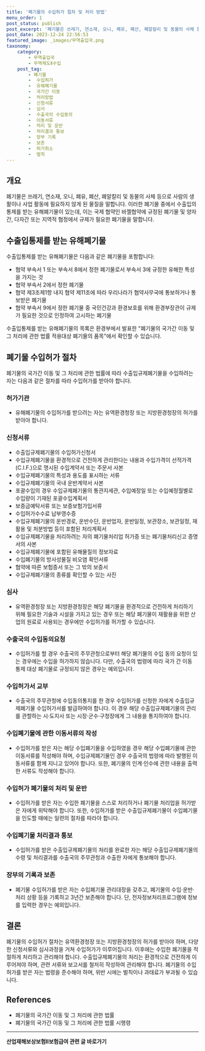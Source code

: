 ```yaml
---
title: '폐기물의 수입허가 절차 및 처리 방법'
menu_order: 1
post_status: publish
post_excerpt: '폐기물은 쓰레기, 연소재, 오니, 폐유, 폐산, 폐알칼리 및 동물의 사체 등으로 사람의 생활이나 사업 활동에 필요하지 않게 된 물질을 말합니다. 이러한 폐기물 중에서 수출입의 통제를 받는 유해폐기물이 있는데, 이는 국제 협약인 바젤협약에 규정된 폐기물 및 양자간, 다자간 또는 지역적 협정에서 규제가 필요한 폐기물을 말합니다.'
post_date: 2023-12-24 22:56:53
featured_image: _images/무역출입국.png
taxonomy:
    category:
        - 무역출입국
        - 무역제도Ⅱ수입
    post_tag:
        - 폐기물
        -  수입허가
        -  유해폐기물
        -  국가간 이동
        -  처리방법
        -  신청서류
        -  심사
        -  수출국의 수입동의
        -  이동서류
        -  처리 및 운반
        -  처리결과 통보
        -  장부 기록
        -  보존
        -  허가취소
        -  벌칙
---
```



## 개요
폐기물은 쓰레기, 연소재, 오니, 폐유, 폐산, 폐알칼리 및 동물의 사체 등으로 사람의 생활이나 사업 활동에 필요하지 않게 된 물질을 말합니다. 이러한 폐기물 중에서 수출입의 통제를 받는 유해폐기물이 있는데, 이는 국제 협약인 바젤협약에 규정된 폐기물 및 양자간, 다자간 또는 지역적 협정에서 규제가 필요한 폐기물을 말합니다. 

## 수출입통제를 받는 유해폐기물
수출입통제를 받는 유해폐기물은 다음과 같은 폐기물을 포함합니다:
- 협약 부속서 1 또는 부속서 8에서 정한 폐기물로서 부속서 3에 규정한 유해한 특성을 가지는 것
- 협약 부속서 2에서 정한 폐기물
- 협약 제3조제1항 내지 협약 제11조에 따라 우리나라가 협약사무국에 통보하거나 통보받은 폐기물
- 협약 부속서 9에서 정한 폐기물 중 국민건강과 환경보호를 위해 환경부장관이 규제가 필요한 것으로 인정하여 고시하는 폐기물

수출입통제를 받는 유해폐기물의 목록은 환경부에서 발표한 "폐기물의 국가간 이동 및 그 처리에 관한 법률 적용대상 폐기물의 품목"에서 확인할 수 있습니다.

## 폐기물 수입허가 절차
폐기물의 국가간 이동 및 그 처리에 관한 법률에 따라 수출입규제폐기물을 수입하려는 자는 다음과 같은 절차를 따라 수입허가를 받아야 합니다.

### 허가기관
- 유해폐기물의 수입허가를 받으려는 자는 유역환경청장 또는 지방환경청장의 허가를 받아야 합니다.

### 신청서류
- 수출입규제폐기물의 수입허가신청서
- 수입규제폐기물을 환경적으로 건전하게 관리한다는 내용과 수입가격이 선적가격(C.I.F.)으로 명시된 수입계약서 또는 주문서 사본
- 수입규제폐기물의 특성과 용도를 표시하는 서류
- 수입규제폐기물의 국내 운반계약서 사본
- 포괄수입의 경우 수입규제폐기물의 통관지세관, 수입예정일 또는 수입예정월별로 수입량이 기재된 포괄수입계획서
- 보증금예탁서류 또는 보증보험가입서류
- 수입허가수수료 납부영수증
- 수입규제폐기물의 운반경로, 운반수단, 운반업자, 운반일정, 보관장소, 보관일정, 재활용 및 처분방법 등이 포함된 처리계획서
- 수입규제폐기물을 처리하려는 자의 폐기물처리업 허가증 또는 폐기물처리신고 증명서의 사본
- 수입규제폐기물에 포함된 유해물질의 정보자료
- 수입폐기물의 방사성물질 비오염 확인서류
- 협약에 따른 보험증서 또는 그 밖의 보증서
- 수입규제폐기물의 종류를 확인할 수 있는 사진

### 심사
- 유역환경청장 또는 지방환경청장은 해당 폐기물을 환경적으로 건전하게 처리하기 위해 필요한 기술과 시설을 가지고 있는 경우 또는 해당 폐기물이 재활용을 위한 산업의 원료로 사용되는 경우에만 수입허가를 허가할 수 있습니다.

### 수출국의 수입동의요청
- 수입허가를 할 경우 수출국의 주무관청으로부터 해당 폐기물의 수입 동의 요청이 있는 경우에는 수입을 허가하지 않습니다. 다만, 수출국의 법령에 따라 국가 간 이동 통제 대상 폐기물로 규정되지 않은 경우는 예외입니다.

### 수입허가서 교부
- 수출국의 주무관청에 수입동의통지를 한 경우 수입허가를 신청한 자에게 수출입규제폐기물 수입허가서를 발급하여야 합니다. 이 경우 해당 수출입규제폐기물의 관리를 관할하는 시·도지사 또는 시장·군수·구청장에게 그 내용을 통지하여야 합니다.

### 수입폐기물에 관한 이동서류의 작성
- 수입허가를 받은 자는 해당 수입폐기물을 수입하였을 경우 해당 수입폐기물에 관한 이동서류를 작성해야 하며, 수입규제폐기물인 경우 수출국의 법령에 따라 발행된 이동서류를 함께 지니고 있어야 합니다. 또한, 폐기물의 인계·인수에 관한 내용을 출력한 서류도 작성해야 합니다.

### 수입허가 폐기물의 처리 및 운반
- 수입허가를 받은 자는 수입한 폐기물을 스스로 처리하거나 폐기물 처리업을 허가받은 자에게 위탁해야 합니다. 또한, 수입허가를 받은 수출입규제폐기물이 수입폐기물을 인도할 때에는 일련의 절차를 따라야 합니다.

### 수입폐기물 처리결과 통보
- 수입허가를 받은 수출입규제폐기물의 처리를 완료한 자는 해당 수출입규제폐기물의 수령 및 처리결과를 수출국의 주무관청과 수출한 자에게 통보해야 합니다.

### 장부의 기록과 보존
- 폐기물 수입허가를 받은 자는 수입폐기물 관리대장을 갖추고, 폐기물의 수입·운반·처리 상황 등을 기록하고 3년간 보존해야 합니다. 단, 전자정보처리프로그램에 정보를 입력한 경우는 예외입니다.

## 결론
폐기물의 수입허가 절차는 유역환경청장 또는 지방환경청장의 허가를 받아야 하며, 다양한 신청서류와 심사과정을 거쳐 수입허가가 이루어집니다. 이후에는 수입한 폐기물을 적절하게 처리하고 관리해야 합니다. 수출입규제폐기물의 처리는 환경적으로 건전하게 이루어져야 하며, 관련 서류와 보고서를 철저히 작성하여 관리해야 합니다. 폐기물의 수입허가를 받은 자는 법령을 준수해야 하며, 위반 시에는 벌칙이나 과태료가 부과될 수 있습니다.

## References
- 폐기물의 국가간 이동 및 그 처리에 관한 법률
- 폐기물의 국가간 이동 및 그 처리에 관한 법률 시행령
<!-- wp:separator -->
<hr class="wp-block-separator has-alpha-channel-opacity"/>
<!-- /wp:separator -->

<!-- wp:group {"backgroundColor":"base","layout":{"type":"constrained"}} -->
<div class="wp-block-group has-base-background-color has-background"><!-- wp:paragraph {"align":"center","fontSize":"medium"} -->
<p class="has-text-align-center has-large-font-size"><strong>산업재해보상보험Ⅱ보험급여 관련 글 바로가기</strong></p>
<!-- /wp:paragraph -->


<!-- wp:latest-posts
{"categories":[{"id":10872,"count":19,"description":"","link":"https://uknowlaw.com/category/%ec%82%b0%ec%97%85%ec%9e%ac%ed%95%b4%eb%b3%b4%ec%83%81%eb%b3%b4%ed%97%98%e2%85%b1%eb%b3%b4%ed%97%98%ea%b8%89%ec%97%ac/","name":"산업재해보상보험Ⅱ보험급여","slug":"산업재해보상보험Ⅱ보험급여","taxonomy":"category","parent":0,"meta":[],"_links":{"self":[{"href":"https://uknowlaw.com/wp-json/wp/v2/categories/10872"}],"collection":[{"href":"https://uknowlaw.com/wp-json/wp/v2/categories"}],"about":[{"href":"https://uknowlaw.com/wp-json/wp/v2/taxonomies/category"}],"wp:post_type":[{"href":"https://uknowlaw.com/wp-json/wp/v2/posts?categories=10872"}],"curies":[{"name":"wp","href":"https://api.w.org/{rel}","templated":true}]}}],"postsToShow":100,"excerptLength":28,"postLayout":"grid","columns":2,"featuredImageAlign":"left","featuredImageSizeSlug":"large","fontSize":"small"} /--></div>
<!-- /wp:group -->